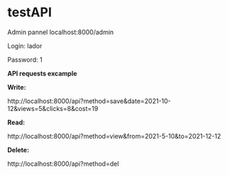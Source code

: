 # testAPI
<p>Admin pannel localhost:8000/admin</p>
<p>Login: lador</p>
<p>Password: 1</p>

<b>API requests excample</b><p></p>
<b>Write: </b><p>http://localhost:8000/api?method=save&date=2021-10-12&views=5&clicks=8&cost=19</p>
<b>Read: </b><p>http://localhost:8000/api?method=view&from=2021-5-10&to=2021-12-12</p>
<b>Delete: </b><p>http://localhost:8000/api?method=del</p>
